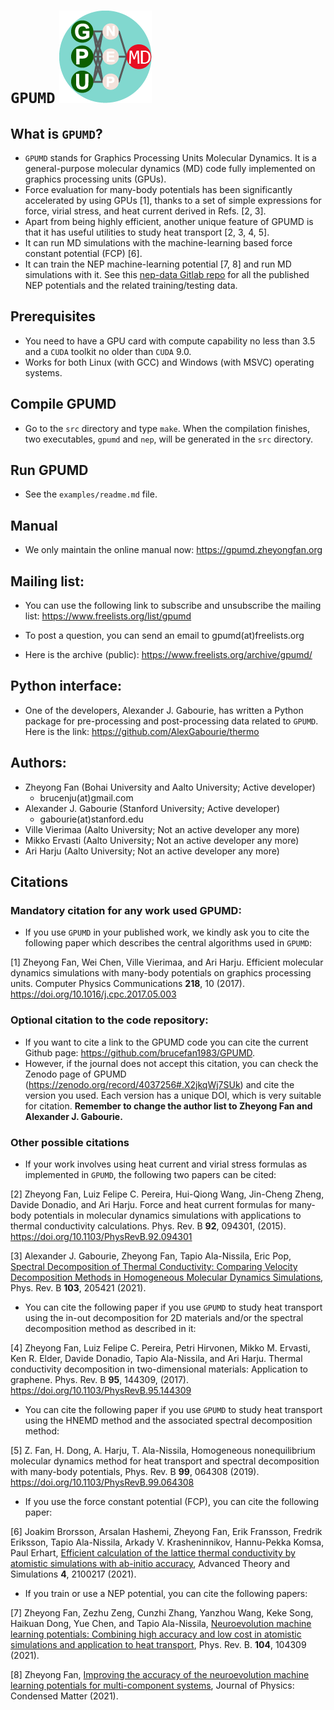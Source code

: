 # `GPUMD` ![logo](./logo/logo.png)

## What is `GPUMD`?

* `GPUMD` stands for Graphics Processing Units Molecular Dynamics. It is a general-purpose molecular dynamics (MD) code fully implemented on graphics processing units (GPUs). 
* Force evaluation for many-body potentials has been significantly accelerated by using GPUs [1], thanks to a set of simple expressions for force, virial stress, and heat current derived in Refs. [2, 3]. 
* Apart from being highly efficient, another unique feature of GPUMD is that it has useful utilities to study heat transport [2, 3, 4, 5].
* It can run MD simulations with the machine-learning based force constant potential (FCP) [6].
* It can train the NEP machine-learning potential [7, 8] and run MD simulations with it. See this [nep-data Gitlab repo](https://gitlab.com/brucefan1983/nep-data) for all the published NEP potentials and the related training/testing data.

## Prerequisites

* You need to have a GPU card with compute capability no less than 3.5 and a `CUDA` toolkit no older than `CUDA` 9.0.
* Works for both Linux (with GCC) and Windows (with MSVC) operating systems. 

## Compile GPUMD
* Go to the `src` directory and type `make`. When the compilation finishes, two executables, `gpumd` and `nep`, will be generated in the `src` directory. 

## Run GPUMD
* See the `examples/readme.md` file.

## Manual
* We only maintain the online manual now: https://gpumd.zheyongfan.org

## Mailing list:
* You can use the following link to subscribe and unsubscribe the mailing list:
https://www.freelists.org/list/gpumd

* To post a question, you can send an email to gpumd(at)freelists.org

* Here is the archive (public): https://www.freelists.org/archive/gpumd/

## Python interface:

* One of the developers, Alexander J. Gabourie, has written a Python package for pre-processing and post-processing data related to `GPUMD`. Here is the link: https://github.com/AlexGabourie/thermo
  
## Authors:

* Zheyong Fan (Bohai University and Aalto University; Active developer)
  * brucenju(at)gmail.com
* Alexander J. Gabourie (Stanford University; Active developer)
  * gabourie(at)stanford.edu
* Ville Vierimaa (Aalto University; Not an active developer any more)
* Mikko Ervasti (Aalto University; Not an active developer any more)
* Ari Harju (Aalto University; Not an active developer any more)

## Citations

### Mandatory citation for any work used GPUMD:
* If you use `GPUMD` in your published work, we kindly ask you to cite the following paper which describes the central algorithms used in `GPUMD`:

[1] Zheyong Fan, Wei Chen, Ville Vierimaa, and Ari Harju. Efficient molecular dynamics simulations with many-body potentials on graphics processing units. Computer Physics Communications **218**, 10 (2017). https://doi.org/10.1016/j.cpc.2017.05.003

### Optional citation to the code repository:
* If you want to cite a link to the GPUMD code you can cite the current Github page: https://github.com/brucefan1983/GPUMD. 
* However, if the journal does not accept this citation, you can check the Zenodo page of GPUMD (https://zenodo.org/record/4037256#.X2jkqWj7SUk) and cite the version you used. Each version has a unique DOI, which is very suitable for citation. **Remember to change the author list to Zheyong Fan and Alexander J. Gabourie.**

### Other possible citations

* If your work involves using heat current and virial stress formulas as implemented in `GPUMD`, the following two papers can be cited:

[2] Zheyong Fan, Luiz Felipe C. Pereira, Hui-Qiong Wang, Jin-Cheng Zheng, Davide Donadio, and Ari Harju. Force and heat current formulas for many-body potentials in molecular dynamics simulations with applications to thermal conductivity calculations. Phys. Rev. B **92**, 094301, (2015). https://doi.org/10.1103/PhysRevB.92.094301

[3] Alexander J. Gabourie, Zheyong Fan, Tapio Ala-Nissila, Eric Pop,
[Spectral Decomposition of Thermal Conductivity: Comparing Velocity Decomposition Methods in Homogeneous Molecular Dynamics Simulations](https://doi.org/10.1103/PhysRevB.103.205421),
Phys. Rev. B **103**, 205421 (2021).

* You can cite the following paper if you use `GPUMD` to study heat transport using the in-out decomposition for 2D materials and/or the spectral decomposition method as described in it:

[4] Zheyong Fan, Luiz Felipe C. Pereira, Petri Hirvonen, Mikko M. Ervasti, Ken R. Elder, Davide Donadio, Tapio Ala-Nissila, and Ari Harju. Thermal conductivity decomposition in two-dimensional materials: Application to graphene. Phys. Rev. B **95**, 144309, (2017). https://doi.org/10.1103/PhysRevB.95.144309 

* You can cite the following paper if you use `GPUMD` to study heat transport using the HNEMD method and the associated spectral decomposition method:

[5] Z. Fan, H. Dong, A. Harju, T. Ala-Nissila, Homogeneous nonequilibrium molecular dynamics method for heat transport and spectral decomposition with many-body potentials, Phys. Rev. B **99**, 064308 (2019). https://doi.org/10.1103/PhysRevB.99.064308

* If you use the force constant potential (FCP), you can cite the following paper:

[6] Joakim Brorsson, Arsalan Hashemi, Zheyong Fan, Erik Fransson, Fredrik Eriksson, Tapio Ala-Nissila, Arkady V. Krasheninnikov, Hannu-Pekka Komsa, Paul Erhart, [Efficient calculation of the lattice thermal conductivity by atomistic simulations with ab-initio accuracy]( https://doi.org/10.1002/adts.202100217), Advanced Theory and Simulations **4**, 2100217 (2021). 

* If you train or use a NEP potential, you can cite the following papers:

[7] Zheyong Fan, Zezhu Zeng, Cunzhi Zhang, Yanzhou Wang, Keke Song, Haikuan Dong, Yue Chen, and Tapio Ala-Nissila, [Neuroevolution machine learning potentials: Combining high accuracy and low cost in atomistic simulations and application to heat transport](https://doi.org/10.1103/PhysRevB.104.104309), Phys. Rev. B. **104**, 104309 (2021).

[8] Zheyong Fan, [Improving the accuracy of the neuroevolution machine learning potentials for multi-component systems](https://iopscience.iop.org/article/10.1088/1361-648X/ac462b), Journal of Physics: Condensed Matter (2021).
